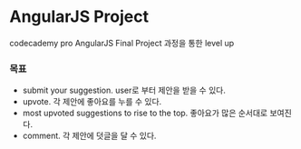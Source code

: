 # AngularJS Project
codecademy pro AngularJS Final Project 과정을 통한 level up 

### 목표 
- submit your suggestion. user로 부터 제안을 받을 수 있다. 
- upvote. 각 제안에 좋아요를 누를 수 있다. 
- most upvoted suggestions to rise to the top. 좋아요가 많은 순서대로 보여진다. 
- comment. 각 제안에 덧글을 달 수 있다. 
